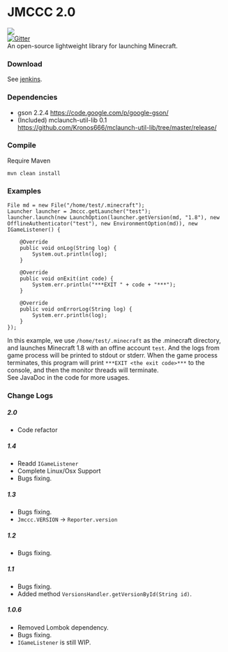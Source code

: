 # JMCCC 2.0
![](http://i1.tietuku.com/e86de030295d85ac.png)<br>
[![Gitter](https://badges.gitter.im/Join%20Chat.svg)](https://gitter.im/Southern-InfinityStudio/JMCCC?utm_source=badge&utm_medium=badge&utm_campaign=pr-badge)<br>
An open-source lightweight library for launching Minecraft.<br>

### Download
See [jenkins](http://ci.infinity-studio.org/job/JMCCC/).

### Dependencies
* gson 2.2.4 https://code.google.com/p/google-gson/
* (Included) mclaunch-util-lib 0.1 https://github.com/Kronos666/mclaunch-util-lib/tree/master/release/

### Compile
Require Maven

	mvn clean install

### Examples

	File md = new File("/home/test/.minecraft");
	Launcher launcher = Jmccc.getLauncher("test");
	launcher.launch(new LaunchOption(launcher.getVersion(md, "1.8"), new OfflineAuthenticator("test"), new EnvironmentOption(md)), new IGameListener() {
	
		@Override
		public void onLog(String log) {
			System.out.println(log);
		}
	
		@Override
		public void onExit(int code) {
			System.err.println("***EXIT " + code + "***");
		}
	
		@Override
		public void onErrorLog(String log) {
			System.err.println(log);
		}
	});

In this example, we use `/home/test/.minecraft` as the .minecraft directory, and launches Minecraft 1.8 with an offine
account `test`. And the logs from game process will be printed to stdout or stderr. When the game process terminates, 
this program will print `***EXIT <the exit code>***` to the console, and then the monitor threads will terminate.<br/>
See JavaDoc in the code for more usages.

### Change Logs
##### 2.0
* Code refactor

##### 1.4
* Readd `IGameListener`
* Complete Linux/Osx Support
* Bugs fixing.

##### 1.3
* Bugs fixing.
* `Jmccc.VERSION` -> `Reporter.version`

##### 1.2
* Bugs fixing.

##### 1.1
* Bugs fixing.
* Added method `VersionsHandler.getVersionById(String id)`.

##### 1.0.6
* Removed Lombok dependency.
* Bugs fixing.
* `IGameListener` is still WIP.

